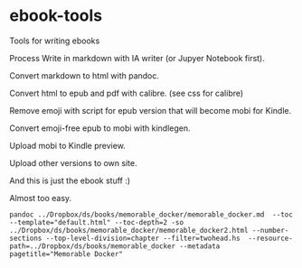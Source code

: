 # ebook-tools
Tools for writing ebooks


Process
Write in markdown with IA writer (or Jupyer Notebook first).

Convert markdown to html with pandoc.

Convert html to epub and pdf with calibre. (see css for calibre)

Remove emoji with script for epub version that will become mobi for Kindle.

Convert emoji-free epub to mobi with kindlegen.

Upload mobi to Kindle preview.

Upload other versions to own site.

And this is just the ebook stuff :)

Almost too easy.


```
pandoc ../Dropbox/ds/books/memorable_docker/memorable_docker.md  --toc --template="default.html" --toc-depth=2 -so ../Dropbox/ds/books/memorable_docker/memorable_docker2.html --number-sections --top-level-division=chapter --filter=twohead.hs  --resource-path=../Dropbox/ds/books/memorable_docker --metadata pagetitle="Memorable Docker"
``` 
